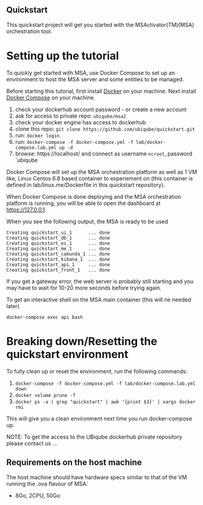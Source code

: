 Quickstart
------------------------------------

This quickstart project will get you started with the MSActivator(TM)(MSA) orchestration tool.


# Setting up the tutorial
To quickly get started with MSA, use Docker Compose to set up an environment to host the MSA server and some entities to be managed. 

Before starting this tutorial, first install [Docker](https://docs.docker.com/install/) on your machine. Next install [Docker Compose](https://docs.docker.com/compose/install/) on your machine.

1. check your dockerhub account password - or create a new account
2. ask for access to private repo: `ubiqube/msa2`
3. check your docker engine has access to dockerhub
4. clone this repo: `git clone https://github.com/ubiqube/quickstart.git`
5. run: `docker login`
6. run: `docker-compose -f docker-compose.yml -f lab/docker-compose.lab.yml up -d `
7. browse: https://localhost/ and connect as username `ncroot`, password `ubiqube

Docker Compose will set up the MSA orchestration platform as well as 1 VM like, Linux Centos 6.8 based container to experiement on (this container is defined in lab/linux.me/Dockerfile in this quickstart repository).  

When Docker Compose is done deploying and the MSA orchestration platform is running, you will be able to open the dashboard at https://127.0.0.1. 

When you see the following output, the MSA is ready to be used

```
Creating quickstart_ui_1      ... done
Creating quickstart_db_1      ... done
Creating quickstart_es_1      ... done
Creating quickstart_me_1      ... done
Creating quickstart_camunda_1 ... done
Creating quickstart_kibana_1  ... done
Creating quickstart_api_1     ... done
Creating quickstart_front_1   ... done
```

If you get a gateway error, the web server is probably still starting and you may have to wait for 10-20 more seconds before trying again.

To get an interactive shell on the MSA main container (this will ne needed later)
```
docker-compose exec api bash
```

# Breaking down/Resetting the quickstart environment
To fully clean up or reset the environment, run the following commands:

1. `docker-compose -f docker-compose.yml -f lab/docker-compose.lab.yml down`
2. `docker volume prune -f`
3. `docker ps -a | grep "quickstart" | awk '{print $3}' | xargs docker rmi`

This will give you a clean environment next time you run docker-compose up.

NOTE: To get the access to the UBiqube dockerhub private repository please contact us ...

Requirements on the host machine
--------------------------------

The host machine should have hardware specs similar to that
of the VM running the .ova flavour of MSA:

- 8Go, 2CPU, 50Go
